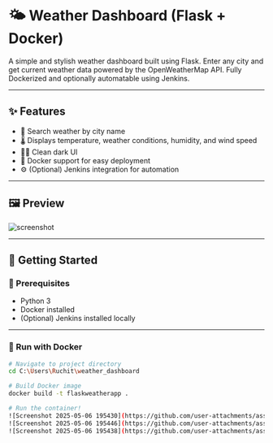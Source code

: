 # 🌤️ Weather Dashboard (Flask + Docker)

A simple and stylish weather dashboard built using Flask. Enter any city and get current weather data powered by the OpenWeatherMap API. Fully Dockerized and optionally automatable using Jenkins.

---

## ✨ Features

- 🔎 Search weather by city name
- 🌡️ Displays temperature, weather conditions, humidity, and wind speed
- 🧑‍🎨 Clean dark UI
- 🐳 Docker support for easy deployment
- ⚙️ (Optional) Jenkins integration for automation

---

## 🖼️ Preview

![screenshot](screenshot.png)

---

## 🚀 Getting Started

### 🔧 Prerequisites

- Python 3
- Docker installed
- (Optional) Jenkins installed locally

---

### 🐳 Run with Docker

```bash
# Navigate to project directory
cd C:\Users\Ruchit\weather_dashboard

# Build Docker image
docker build -t flaskweatherapp .

# Run the container!
![Screenshot 2025-05-06 195430](https://github.com/user-attachments/assets/bcc68856-a6ed-4647-b49f-107e034f4c3b)
![Screenshot 2025-05-06 195446](https://github.com/user-attachments/assets/2903166c-14bc-4bfe-aece-ee9267ae3fb5)
![Screenshot 2025-05-06 195438](https://github.com/user-attachments/assets/21ce2871-92d0-4944-ad0c-08587db8bc3f)
